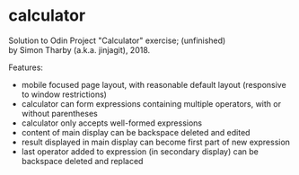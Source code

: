 # calculator

Solution to Odin Project "Calculator" exercise; (unfinished)  
by Simon Tharby (a.k.a. jinjagit), 2018.  

Features:  

* mobile focused page layout, with reasonable default layout (responsive to window restrictions)
* calculator can form expressions containing multiple operators, with or without parentheses
* calculator only accepts well-formed expressions
* content of main display can be backspace deleted and edited
* result displayed in main display can become first part of new expression
* last operator added to expression (in secondary display) can be backspace deleted and replaced
